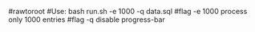 #rawtoroot
#Use: bash run.sh -e 1000 -q data.sql
#flag -e 1000    process only 1000 entries
#flag -q         disable progress-bar 
